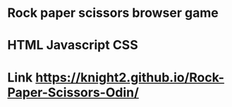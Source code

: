 # Rock paper scissors browser game

# HTML Javascript CSS

# Link https://knight2.github.io/Rock-Paper-Scissors-Odin/